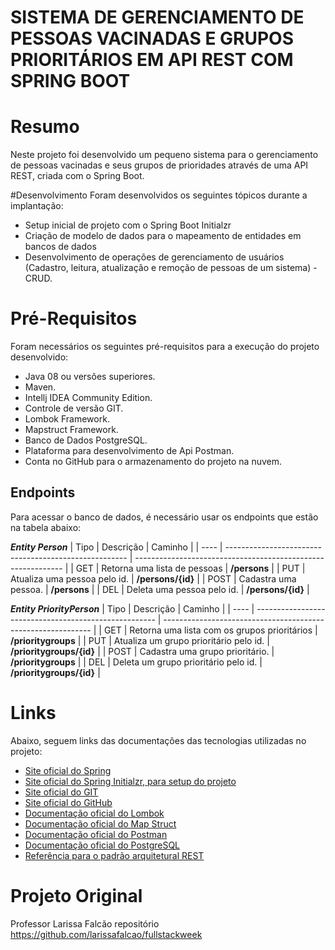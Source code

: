# SISTEMA DE GERENCIAMENTO DE PESSOAS VACINADAS E GRUPOS PRIORITÁRIOS EM API REST COM SPRING BOOT

# Resumo
Neste projeto foi desenvolvido um pequeno sistema para o gerenciamento de pessoas vacinadas e seus grupos de prioridades através de uma API REST, criada com o Spring Boot.

#Desenvolvimento
Foram desenvolvidos os seguintes tópicos durante a implantação:

* Setup inicial de projeto com o Spring Boot Initialzr 
* Criação de modelo de dados para o mapeamento de entidades em bancos de dados
* Desenvolvimento de operações de gerenciamento de usuários (Cadastro, leitura, atualização e remoção de pessoas de um sistema) - CRUD.

# Pré-Requisitos
Foram necessários os seguintes pré-requisitos para a execução do projeto desenvolvido:

* Java 08  ou versões superiores.
* Maven.
* Intellj IDEA Community Edition.
* Controle de versão GIT.
* Lombok Framework.
* Mapstruct Framework.
* Banco de Dados PostgreSQL.
* Plataforma para desenvolvimento de Api Postman.
* Conta no GitHub para o armazenamento do projeto na nuvem.

## Endpoints
Para acessar o banco de dados, é necessário usar os endpoints que estão na tabela abaixo:

***Entity Person***
| Tipo | Descrição                                             | Caminho                                                      |
| ---- | ----------------------------------------------------- | ------------------------------------------------------------ |
| GET  | Retorna uma lista de pessoas                          | **/persons**                                                 |
| PUT  | Atualiza uma pessoa pelo id.                          | **/persons/{id}**                                            |
| POST | Cadastra uma pessoa.                                  | **/persons**                                                 |
| DEL  | Deleta uma pessoa pelo id.                            | **/persons/{id}**                                            |

***Entity PriorityPerson***
| Tipo | Descrição                                             | Caminho                                                      |
| ---- | ----------------------------------------------------- | ------------------------------------------------------------ |
| GET  | Retorna uma lista com os grupos prioritários          | **/prioritygroups**                                          |
| PUT  | Atualiza um grupo prioritário pelo id.                | **/prioritygroups/{id}**                                     |
| POST | Cadastra uma grupo prioritário.                       | **/prioritygroups**                                          |
| DEL  | Deleta um grupo prioritário pelo id.                  | **/prioritygroups/{id}**                                     |




# Links
Abaixo, seguem links das documentações das tecnologias utilizadas no projeto:

* [Site oficial do Spring](https://spring.io/)
* [Site oficial do Spring Initialzr, para setup do projeto](https://start.spring.io/)
* [Site oficial do GIT](https://git-scm.com/)
* [Site oficial do GitHub](http://github.com/)
* [Documentação oficial do Lombok](https://projectlombok.org/)
* [Documentação oficial do Map Struct](https://mapstruct.org/)
* [Documentação oficial do Postman](https://learning.postman.com/docs/getting-started/introduction/)
* [Documentação oficial do PostgreSQL](https://www.postgresql.org/docs/)
* [Referência para o padrão arquitetural REST](https://restfulapi.net/)

# Projeto Original

Professor Larissa Falcão
repositório https://github.com/larissafalcao/fullstackweek
